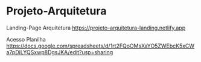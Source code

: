 # Projeto-Arquitetura
Landing-Page Arquitetura
https://projeto-arquitetura-landing.netlify.app

Acesso Planilha 
https://docs.google.com/spreadsheets/d/1rt2FQoOMsXaYO5ZWEbcK5xCWa7pDiLYQSxwp8DgsJKA/edit?usp=sharing
